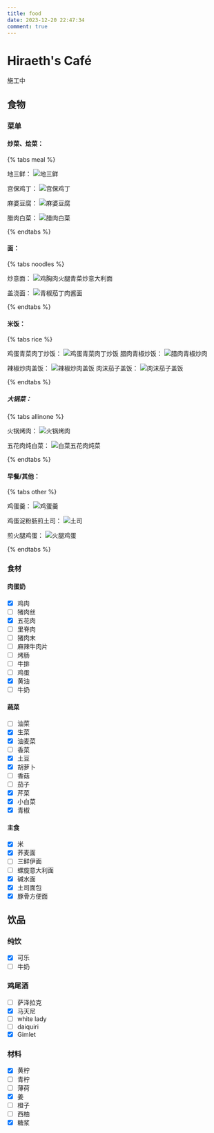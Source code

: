 ```yaml
---
title: food
date: 2023-12-20 22:47:34
comment: true
---
```


# Hiraeth's Café

<p class= "note note-danger" >施工中</p>

## 食物

### 菜单
#### 炒菜、烩菜：
{% tabs meal %}
<!-- tab 地三鲜-->
地三鲜：
![地三鲜](https://github.com/HiraethEcho/picx-images-hosting/raw/master/food/170f6c753395f4aaf904a9757d8fd43.2h81ab0y7e.jpg)
<!-- endtab -->

<!-- tab 宫保鸡丁 -->
宫保鸡丁：
![宫保鸡丁](https://github.com/HiraethEcho/picx-images-hosting/raw/master/food/b18ca6f802d4777877f3d0ed057f53c.7aww6flfkp.jpg)
<!-- endtab -->

<!-- tab 麻婆豆腐 -->
麻婆豆腐：
![麻婆豆腐](https://github.com/HiraethEcho/picx-images-hosting/raw/master/food/d93a22e5e550e70df47d20c3ab01895.1vydo06gpi.jpg)
<!-- endtab -->

<!-- tab 腊肉白菜 -->
腊肉白菜：
![腊肉白菜](https://github.com/HiraethEcho/picx-images-hosting/raw/master/food/a8eba8569f0d6ce898b45f93d114730.231ljfs9rx.jpg)
<!-- tab -->
{% endtabs %}
#### 面：
{% tabs noodles %}
<!-- tab 炒面-->
炒意面：
![鸡胸肉火腿青菜炒意大利面](https://github.com/HiraethEcho/picx-images-hosting/raw/master/food/a268f21c12b58f00125027413208387.7zq5qg97e5.jpg)
<!-- endtab -->

<!-- tab 盖浇面 -->
盖浇面：
![青椒茄丁肉酱面](https://github.com/HiraethEcho/picx-images-hosting/raw/master/food/e826c6ece42bdfeb6a23824e11bbb5a.8s3186podq.jpg)
<!-- endtab -->
{% endtabs %}

#### 米饭：
{% tabs rice %}
<!-- tab 炒饭-->
鸡蛋青菜肉丁炒饭：
![鸡蛋青菜肉丁炒饭](https://github.com/HiraethEcho/picx-images-hosting/raw/master/food/434b1ae2e21545eb9e20700048c282b.5tqr4oh0ju.jpg)
腊肉青椒炒饭：
![腊肉青椒炒肉](https://github.com/HiraethEcho/picx-images-hosting/raw/master/food/f5c99f2041946a03c6d802609740a4d.1ov5skjwbu.jpg)
<!-- endtab -->

<!-- tab 盖饭 -->
辣椒炒肉盖饭：
![辣椒炒肉盖饭](https://github.com/HiraethEcho/picx-images-hosting/raw/master/food/301601e44d002ca612515c18cf6a0dd.9kfwpx64o5.jpg)
肉沫茄子盖饭：
![肉沫茄子盖饭](https://github.com/HiraethEcho/picx-images-hosting/raw/master/food/42ca69d1761e8bffac8e03fa4fd4d30.7ljpzl0gk7.jpg)
<!-- endtab -->

{% endtabs %}

##### 大锅菜：
{% tabs allinone %}
<!-- tab 火锅烤肉-->
火锅烤肉：
![火锅烤肉](https://github.com/HiraethEcho/picx-images-hosting/raw/master/food/768bff43ef7d132de2a3573a04bf4f4.9kfwpx67w8.jpg)
<!-- endtab -->

<!-- tab 炖菜 -->
五花肉炖白菜：
![白菜五花肉炖菜](https://github.com/HiraethEcho/picx-images-hosting/raw/master/food/83b126f7592bc49259476d380c3f5cb.5c0pg3fsj8.jpg)
<!-- endtab -->

{% endtabs %}

#### 早餐/其他：
{% tabs other %}
<!-- tab 鸡蛋羹-->
鸡蛋羹：
![鸡蛋羹](https://github.com/HiraethEcho/picx-images-hosting/raw/master/food/0546c85e59ce561e1533d483fef38c7.64dkxtwodp.jpg)
<!-- endtab -->

<!-- tab 土司 -->
鸡蛋淀粉肠煎土司：
![土司](https://github.com/HiraethEcho/picx-images-hosting/raw/master/food/9b5fa513aa975bca1e366304ee9f8ae.7ljpzl0ke9.jpg)
<!-- endtab -->

<!-- tab 火腿鸡蛋 -->
煎火腿鸡蛋：
![火腿鸡蛋](https://github.com/HiraethEcho/picx-images-hosting/raw/master/food/71c2940ddc77db377e5494b5f9fc552.pf2fegv6c.jpg)
<!-- endtab -->
{% endtabs %}

### 食材

#### 肉蛋奶

- [x] 鸡肉
- [ ] 猪肉丝
- [x] 五花肉
- [ ] 里脊肉
- [ ] 猪肉末
- [ ] 麻辣牛肉片
- [ ] 烤肠
- [ ] 牛排
- [ ] 鸡蛋
- [x] 黄油
- [ ] 牛奶

#### 蔬菜

- [ ] 油菜
- [x] 生菜
- [x] 油麦菜
- [ ] 香菜
- [x] 土豆
- [x] 胡萝卜
- [ ] 香菇
- [ ] 茄子
- [x] 芹菜
- [x] 小白菜
- [x] 青椒

#### 主食

- [x] 米
- [x] 荞麦面
- [ ] 三鲜伊面
- [ ] 螺旋意大利面
- [x] 碱水面
- [x] 土司面包
- [x] 豚骨方便面

## 饮品

### 纯饮

- [x] 可乐
- [ ] 牛奶

### 鸡尾酒

- [ ] 萨泽拉克
- [x] 马天尼
- [ ] white lady
- [ ] daiquiri
- [x] Gimlet

### 材料

- [x] 黄柠
- [ ] 青柠
- [ ] 薄荷
- [x] 姜
- [ ] 橙子
- [ ] 西柚
- [x] 糖浆

